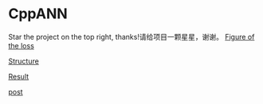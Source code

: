 # CppANN
Star the project on the top right, thanks!请给项目一颗星星，谢谢。
[Figure of the loss](http://libraneptune.byethost24.com/wordpress/wp-content/uploads/2019/11/newplot1.png)

[Structure](http://libraneptune.byethost24.com/wordpress/wp-content/uploads/2019/11/ANN-1024x547.jpg)

[Result](http://libraneptune.byethost24.com/wordpress/wp-content/uploads/2019/11/1572751134.png)

[post](http://libraneptune.byethost24.com/wordpress/2019/11/02/simple-ann-realized-in-cpp-without-any-dl-framework/)
